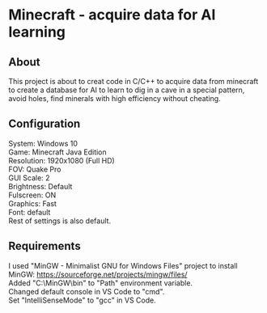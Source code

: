 # Minecraft - acquire data for AI learning
## About
This project is about to creat code in C/C++ to acquire data from minecraft to create a database 
for AI to learn to dig in a cave in a special pattern, avoid holes, find minerals with 
high efficiency without cheating.

## Configuration
System: Windows 10  
Game: Minecraft Java Edition  
Resolution: 1920x1080 (Full HD)  
FOV: Quake Pro  
GUI Scale: 2  
Brightness: Default  
Fulscreen: ON  
Graphics: Fast  
Font: default  
Rest of settings is also default.  

## Requirements
I used "MinGW - Minimalist GNU for Windows Files" project to install MinGW:
https://sourceforge.net/projects/mingw/files/  
Added "C:\MinGW\bin" to "Path" environment variable.  
Changed default console in VS Code to "cmd".  
Set "IntelliSenseMode" to "gcc" in VS Code.  